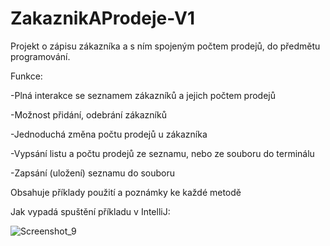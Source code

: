 # ZakaznikAProdeje-V1
Projekt o zápisu zákazníka a s ním spojeným počtem prodejů, do předmětu programování.

Funkce:

-Plná interakce se seznamem zákazníků a jejich počtem prodejů

-Možnost přidání, odebrání zákazníků

-Jednoduchá změna počtu prodejů u zákazníka

-Vypsání listu a počtu prodejů ze seznamu, nebo ze souboru do terminálu

-Zapsání (uložení) seznamu do souboru


Obsahuje příklady použití a poznámky ke každé metodě

Jak vypadá spuštění příkladu v IntelliJ:

![Screenshot_9](https://user-images.githubusercontent.com/88940474/212467466-c978d2b5-c1ac-4ff1-9a50-6ad9bb9150f7.png)
